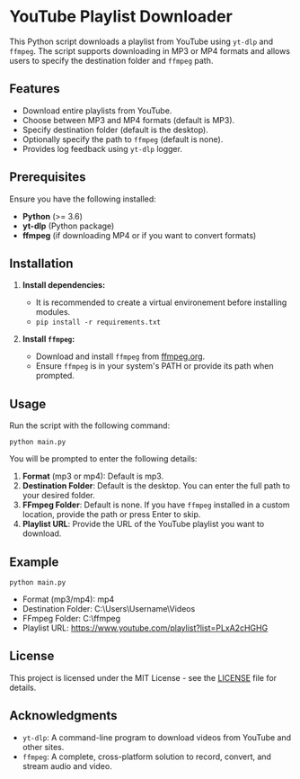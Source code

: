 # YouTube Playlist Downloader

This Python script downloads a playlist from YouTube using `yt-dlp` and `ffmpeg`. The script supports downloading in MP3 or MP4 formats and allows users to specify the destination folder and `ffmpeg` path.

## Features

- Download entire playlists from YouTube.
- Choose between MP3 and MP4 formats (default is MP3).
- Specify destination folder (default is the desktop).
- Optionally specify the path to `ffmpeg` (default is none).
- Provides log feedback using `yt-dlp` logger.

## Prerequisites

Ensure you have the following installed:

- **Python** (>= 3.6)
- **yt-dlp** (Python package)
- **ffmpeg** (if downloading MP4 or if you want to convert formats)

## Installation

1. **Install dependencies:**
   - It is recommended to create a virtual environement before installing modules.
   - `pip install -r requirements.txt`


2. **Install `ffmpeg`:**

   - Download and install `ffmpeg` from [ffmpeg.org](https://ffmpeg.org/download.html).
   - Ensure `ffmpeg` is in your system's PATH or provide its path when prompted.

## Usage

Run the script with the following command:

   `python main.py`

You will be prompted to enter the following details:

1. **Format** (mp3 or mp4): Default is mp3.
2. **Destination Folder**: Default is the desktop. You can enter the full path to your desired folder.
3. **FFmpeg Folder**: Default is none. If you have `ffmpeg` installed in a custom location, provide the path or press Enter to skip.
4. **Playlist URL**: Provide the URL of the YouTube playlist you want to download.

## Example

   `python main.py`

   - Format (mp3/mp4): mp4
   - Destination Folder: C:\Users\Username\Videos
   - FFmpeg Folder: C:\ffmpeg
   - Playlist URL: https://www.youtube.com/playlist?list=PLxA2cHGHG

## License

This project is licensed under the MIT License - see the [LICENSE](LICENSE) file for details.

## Acknowledgments

- `yt-dlp`: A command-line program to download videos from YouTube and other sites.
- `ffmpeg`: A complete, cross-platform solution to record, convert, and stream audio and video.
